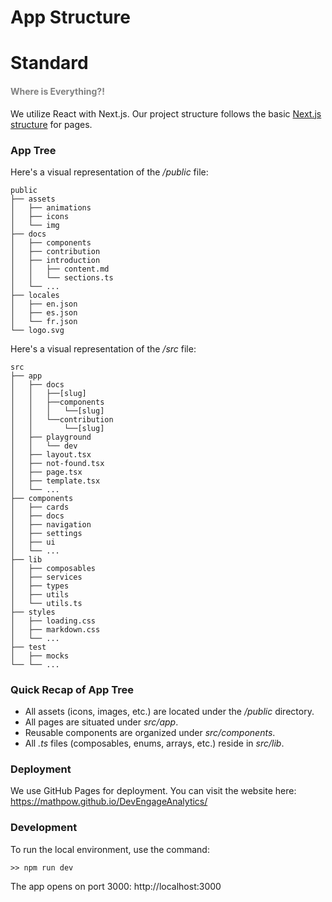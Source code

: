 <h1 id="appstructure">App Structure</h1>

<h1 id="standard">Standard</h1>

<h4 style="color: gray;">Where is Everything?!</h4>

We utilize React with Next.js. Our project structure follows the basic [Next.js structure](https://nextjs.org/docs/getting-started/project-structure) for pages.

<h3 id="apptree">App Tree</h3>

Here's a visual representation of the _/public_ file:

```
public
├── assets
│   ├── animations
│   ├── icons
│   └── img
├── docs
│   ├── components
│   ├── contribution
│   ├── introduction
│   │   ├── content.md
│   │   └── sections.ts
│   └── ...
├── locales
│   ├── en.json
│   ├── es.json
│   └── fr.json
└── logo.svg
```

Here's a visual representation of the _/src_ file:

```
src
├── app
│   ├── docs
│   │   ├──[slug]
│   │   ├──components
│   │   │   └──[slug]
│   │   └──contribution
│   │       └──[slug]
│   ├── playground
│   │   └── dev
│   ├── layout.tsx
│   ├── not-found.tsx
│   ├── page.tsx
│   ├── template.tsx
│   └── ...
├── components
│   ├── cards
│   ├── docs
│   ├── navigation
│   ├── settings
│   ├── ui
│   └── ...
├── lib
│   ├── composables
│   ├── services
│   ├── types
│   ├── utils
│   └── utils.ts
├── styles
│   ├── loading.css
│   ├── markdown.css
│   └── ...
├── test
│   ├── mocks
└── └── ...
```

<h3 id="quickrecapofapptree">Quick Recap of App Tree</h3>

- All assets (icons, images, etc.) are located under the _/public_ directory.
- All pages are situated under _src/app_.
- Reusable components are organized under _src/components_.
- All _.ts_ files (composables, enums, arrays, etc.) reside in _src/lib_.

<h3 id="deployment">Deployment</h3>

We use GitHub Pages for deployment. You can visit the website here: https://mathpow.github.io/DevEngageAnalytics/

<h3 id="development">Development</h3>

To run the local environment, use the command:

`>> npm run dev`

The app opens on port 3000: http://localhost:3000
